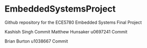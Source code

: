 # EmbeddedSystemsProject
Github repository for the ECE5780 Embedded Systems Final Project

Kashish Singh Commit
Matthew Hunsaker u0697241 Commit

Brian Burton u1038667 Commit
